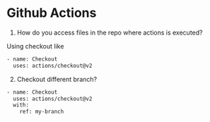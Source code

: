 # Github Actions

1. How do you access files in the repo where actions is executed?

Using checkout like

```bash
- name: Checkout
  uses: actions/checkout@v2
```

2. Checkout different branch?

```bash
- name: Checkout
  uses: actions/checkout@v2
  with:
    ref: my-branch
```
